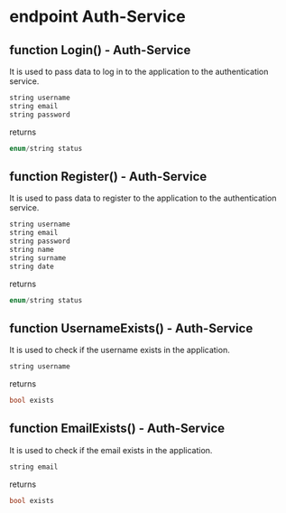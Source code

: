 # endpoint Auth-Service

## function Login() - Auth-Service
It is used to pass data to log in to the application to the authentication service.
```rust
string username
string email
string password
```
returns
```rust
enum/string status
```

## function Register() - Auth-Service
It is used to pass data to register to the application to the authentication service.
```rust
string username
string email
string password
string name
string surname
string date
```
returns
```rust
enum/string status
```

## function UsernameExists() - Auth-Service
It is used to check if the username exists in the application.
```rust
string username
```
returns
```rust
bool exists
```

## function EmailExists() - Auth-Service
It is used to check if the email exists in the application.
```rust
string email
```
returns
```rust
bool exists
```